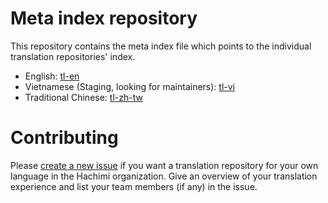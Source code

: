 # Meta index repository
This repository contains the meta index file which points to the individual translation repositories' index.

- English: [tl-en](https://github.com/Hachimi-Hachimi/tl-en)
- Vietnamese (Staging, looking for maintainers): [tl-vi](https://github.com/Hachimi-Hachimi/tl-vi)
- Traditional Chinese: [tl-zh-tw](https://github.com/Hachimi-Hachimi/tl-zh-tw)

# Contributing
Please [create a new issue](https://github.com/Hachimi-Hachimi/meta/issues/new) if you want a translation repository for your own language in the Hachimi organization. Give an overview of your translation experience and list your team members (if any) in the issue.